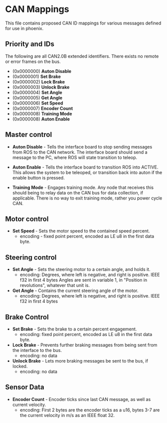 # CAN Mappings

This file contains proposed CAN ID mappings for various messages defined for use in phoenix.

## Priority and IDs
The following are all CAN2.0B extended identifiers. There exists no remote or error frames on the bus.

- (0x0000000) **Auton Disable**
- (0x0000001) **Set Brake**
- (0x0000002) **Lock Brake**
- (0x0000003) **Unlock Brake**
- (0x0000004) **Set Angle**
- (0x0000005) **Get Angle**
- (0x0000006) **Set Speed**
- (0x0000007) **Encoder Count**
- (0x0000008) **Training Mode**
- (0x0000008) **Auton Enable**

## Master control

- **Auton Disable** - Tells the interface board to stop sending messages from ROS to the CAN network. 
The interface board should send a message to the PC, where ROS will state transition to teleop.

- **Auton Enable** - Tells the interface board to transition ROS into ACTIVE. This allows the system to be teleoped,
or transition back into auton if the enable button is pressed.

- **Training Mode** - Engages training mode. Any node that receives this should being to relay data on the CAN bus for data collection,
if applicable. There is no way to exit training mode, rather you power cycle CAN.

## Motor control

- **Set Speed** - Sets the motor speed to the contained speed percent.
  - encoding - fixed point percent, encoded as LE u8 in the first data byte.

## Steering control
- **Set Angle** - Sets the steering motor to a certain angle, and holds it.
  - encoding: Degrees, where left is negative, and right is positive. IEEE f32 in first 4 bytes
Angles are sent in variable 1, in "Position in revolutions", whatever that unit is.
- **Get Angle** - Contains the current steering angle of the motor.
  - encoding: Degrees, where left is negative, and right is positive. IEEE f32 in first 4 bytes

## Brake Control
- **Set Brake** - Sets the brake to a certain percent engagement.
  - encoding: fixed point percent, encoded as LE u8 in the first data byte.
- **Lock Brake** - Prevents further braking messages from being sent from the interface to the bus.
  - encoding: no data
- **Unlock Brake** - Lets more braking messages be sent to the bus, if locked.
  - encoding: no data

## Sensor Data
- **Encoder Count** - Encoder ticks since last CAN message, as well as current velocity.
  - encoding: First 2 bytes are the encoder ticks as a u16, bytes 3-7 are the current velocity in m/s as an IEEE float 32.